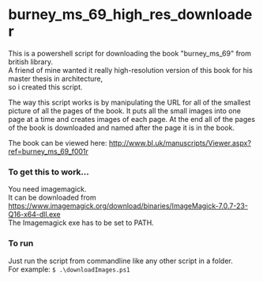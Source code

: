 # burney_ms_69_high_res_downloader
This is a powershell script for downloading the book "burney_ms_69" from british library.   
A friend of mine wanted it really high-resolution version of this book for his master thesis in architecture,   
so i created this script. 

The way this script works is by manipulating the URL for all of the smallest picture of all the pages of the book.
It puts all the small images into one page at a time and creates images of each page.
At the end all of the pages of the book is downloaded and named after the page it is in the book.

The book can be viewed here: http://www.bl.uk/manuscripts/Viewer.aspx?ref=burney_ms_69_f001r

### To get this to work...
You need imagemagick.  
It can be downloaded from <https://www.imagemagick.org/download/binaries/ImageMagick-7.0.7-23-Q16-x64-dll.exe>   
The Imagemagick exe has to be set to PATH.

### To run
Just run the script from commandline like any other script in a folder.  
For example:
<code>$ .\downloadImages.ps1 </code>

